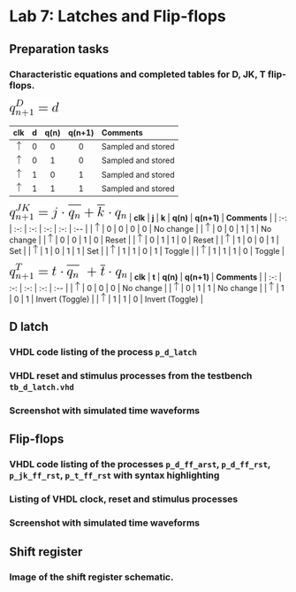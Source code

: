 # Lab 7: Latches and Flip-flops

## Preparation tasks 

### Characteristic equations and completed tables for D, JK, T flip-flops.

![Characteristic equations](Images/1.gif)

   | **clk** | **d** | **q(n)** | **q(n+1)** | **Comments** |
   | :-: | :-: | :-: | :-: | :-- |
   | ![rising](Images/eq_uparrow.png) | 0 | 0 | 0 | Sampled and stored |
   | ![rising](Images/eq_uparrow.png) | 0 | 1 | 0 | Sampled and stored |
   | ![rising](Images/eq_uparrow.png) | 1 | 0 | 1 | Sampled and stored |
   | ![rising](Images/eq_uparrow.png) | 1 | 1 | 1 | Sampled and stored |

![Characteristic equations](Images/2.gif)
   | **clk** | **j** | **k** | **q(n)** | **q(n+1)** | **Comments** |
   | :-: | :-: | :-: | :-: | :-: | :-- |
   | ![rising](Images/eq_uparrow.png) | 0 | 0 | 0 | 0 | No change |
   | ![rising](Images/eq_uparrow.png) | 0 | 0 | 1 | 1 | No change |
   | ![rising](Images/eq_uparrow.png) | 0 | 0 | 1 | 0 | Reset     |
   | ![rising](Images/eq_uparrow.png) | 0 | 1 | 1 | 0 | Reset     |
   | ![rising](Images/eq_uparrow.png) | 1 | 0 | 0 | 1 | Set       |
   | ![rising](Images/eq_uparrow.png) | 1 | 0 | 1 | 1 | Set       |
   | ![rising](Images/eq_uparrow.png) | 1 | 1 | 0 | 1 | Toggle    |
   | ![rising](Images/eq_uparrow.png) | 1 | 1 | 1 | 0 | Toggle    |

![Characteristic equations](Images/3.gif)
   | **clk** | **t** | **q(n)** | **q(n+1)** | **Comments** |
   | :-: | :-: | :-: | :-: | :-- |
   | ![rising](Images/eq_uparrow.png) | 0 | 0 | 0 | No change       |
   | ![rising](Images/eq_uparrow.png) | 0 | 1 | 1 | No change  	    |
   | ![rising](Images/eq_uparrow.png) | 1 | 0 | 1 | Invert (Toggle) |
   | ![rising](Images/eq_uparrow.png) | 1 | 1 | 0 | Invert (Toggle) |

## D latch
### VHDL code listing of the process `p_d_latch` 
### VHDL reset and stimulus processes from the testbench `tb_d_latch.vhd` 
### Screenshot with simulated time waveforms

## Flip-flops
### VHDL code listing of the processes `p_d_ff_arst`, `p_d_ff_rst`, `p_jk_ff_rst`, `p_t_ff_rst` with syntax highlighting
### Listing of VHDL clock, reset and stimulus processes 
### Screenshot with simulated time waveforms

## Shift register
### Image of the shift register schematic.

